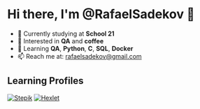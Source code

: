 # Hi there, I'm @RafaelSadekov 👋

- 🧩 Currently studying at **School 21**
- 👀 Interested in **QA** and **coffee**
- 🌱 Learning **QA**, **Python**, **C**, **SQL**, **Docker**
- 📫 Reach me at: [rafaelsadekov@gmail.com](mailto:rafaelsadekov@gmail.com)

## Learning Profiles

[![Stepik](https://img.shields.io/badge/Stepik-434AEB?style=for-the-badge&logo=stepik&logoColor=white)](https://stepik.org/users/433225242/profile)
[![Hexlet](https://img.shields.io/badge/Hexlet-2D3748?style=for-the-badge&logo=hexlet&logoColor=white)](https://ru.hexlet.io/u/rafaelsadekov)

<!---
RafaelSadekov/RafaelSadekov is a ✨ special ✨ repository because its `README.md` (this file) appears on your GitHub profile.
You can click the Preview link to take a look at your changes.
--->
